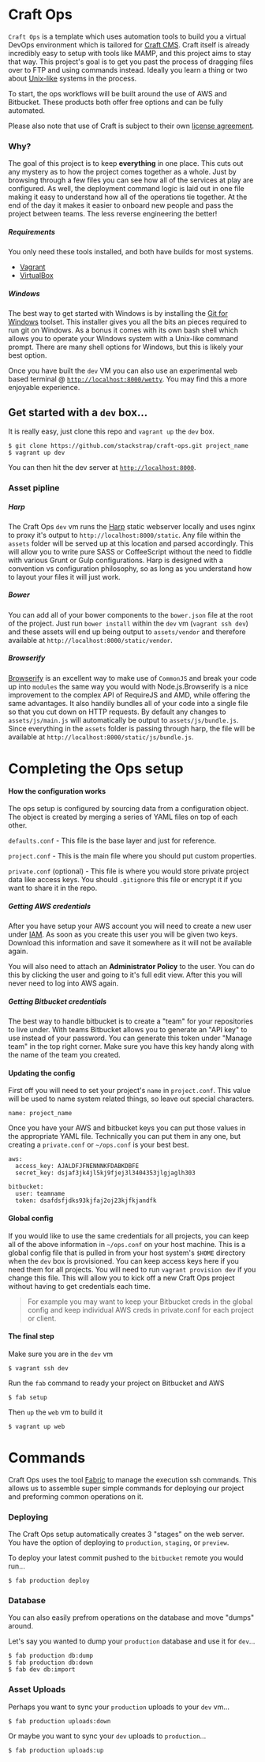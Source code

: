 # Craft Ops

`Craft Ops` is a template which uses automation tools to build you a virtual
DevOps environment which is tailored for [Craft CMS][craft_link]. Craft itself
is already incredibly easy to setup with tools like MAMP, and this project
aims to stay that way. This project's goal is to get you past the process
of dragging files over to FTP and using commands instead. Ideally you learn 
a thing or two about [Unix-like][unix_like_link] systems in the process.

To start, the ops workflows will be built around the use of AWS and Bitbucket.
These products both offer free options and can be fully automated.

Please also note that use of Craft is subject to their own
[license agreement][craft_license].

### Why?

The goal of this project is to keep **everything** in one place.  This cuts
out any mystery as to how the project comes together as a whole. Just by
browsing through a few files you can see how all of the services at play
are configured.  As well, the deployment command logic is laid out in one
file making it easy to understand how all of the operations tie together.
At the end of the day it makes it easier to onboard new people and pass the
project between teams. The less reverse engineering the better!

##### Requirements

You only need these tools installed, and both have builds for most systems.

- [Vagrant][vagrant_link]
- [VirtualBox][virtualbox_link]

##### Windows

The best way to get started with Windows is by installing the
[Git for Windows][git_windows] toolset.  This installer gives you all
the bits an pieces required to run git on Windows.  As a bonus it comes with
its own bash shell which allows you to operate your Windows system with a
Unix-like command prompt.  There are many shell options for Windows, but 
this is likely your best option.

Once you have built the `dev` VM you can also use an experimental web based
terminal @ [`http://localhost:8000/wetty`][wetty_link]. You may find this
a more enjoyable experience.

## Get started with a `dev` box...

It is really easy, just clone this repo and `vagrant up` the `dev` box.

```shell
$ git clone https://github.com/stackstrap/craft-ops.git project_name
$ vagrant up dev
```

You can then hit the dev server at [`http://localhost:8000`](http://localhost:8000).

### Asset pipline

##### Harp

The Craft Ops `dev` vm runs the [Harp][harp_link] static webserver locally and uses
nginx to proxy it's output to `http://localhost:8000/static`. Any file within the
`assets` folder will be served up at this location and parsed accordingly.
This will allow you to write pure SASS or CoffeeScript without the need to fiddle
with various Grunt or Gulp configurations.  Harp is designed with a convention vs
configuration philosophy, so as long as you understand how to layout your files
it will just work.

##### Bower

You can add all of your bower components to the `bower.json` file at the root of the
project.  Just run `bower install` within the `dev` vm (`vagrant ssh dev`) and these
assets will end up being output to  `assets/vendor` and therefore available at
`http://localhost:8000/static/vendor`.

##### Browserify

[Browserify][browserify_link] is an excellent way to make use of `CommonJS` and
break your code up into `modules` the same way you would with Node.js.Browserify
is a nice improvement to the complex API of RequireJS and AMD, while offering the
same advantages. It also handily bundles all of your code into a single file so
that you cut down on HTTP requests. By default any changes to `assets/js/main.js`
will automatically be output to `assets/js/bundle.js`. Since everything in the
`assets` folder is passing through harp, the file will be available at
`http://localhost:8000/static/js/bundle.js`.


# Completing the Ops setup

#### How the configuration works

The ops setup is configured by sourcing data from a configuration object. The
object is created by merging a series of YAML files on top of each other.

`defaults.conf` - This file is the base layer and just for reference.

`project.conf` - This is the main file where you should put custom properties.

`private.conf` (optional) - This file is where you would store private project
data like access keys. You should `.gitignore` this file or encrypt it if you
want to share it in the repo.

##### Getting AWS credentials

After you have setup your AWS account you will need to create a new user
under [IAM][aws_iam_link].  As soon as you create this user you will be given
two keys. Download this information and save it somewhere as it will not be
available again.

You will also need to attach an **Administrator Policy** to the user. You can do this
by clicking the user and going to it's full edit view. After this you will never need
to log into AWS again.

##### Getting Bitbucket credentials

The best way to handle bitbucket is to create a "team" for your repositories to live
under.  With teams Bitbucket allows you to generate an "API key" to use instead of your
password.  You can generate this token under "Manage team" in the top right corner.
Make sure you have this key handy along with the name of the team you created.

#### Updating the config

First off you will need to set your project's `name` in `project.conf`.  This value
will be used to name system related things, so leave out special characters.

```
name: project_name
```

Once you have your AWS and bitbucket keys you can put those values in the appropriate
YAML file. Technically you can put them in any one, but creating a `private.conf` or
`~/ops.conf` is your best best.

```
aws:
  access_key: AJALDFJFNENNNKFDABKDBFE
  secret_key: dsjaf3jk4jl5kj9fjej3l3404353jlgjaglh303
  
bitbucket:
  user: teamname 
  token: dsafdsfjdks93kjfaj2oj23kjfkjandfk
```

#### Global config

If you would like to use the same credentials for all projects, you can keep all of the
above information in `~/ops.conf` on your host machine. This is a global config file
that is pulled in from your host system's `$HOME` directory when the `dev` box is
provisioned. You can keep access keys here if you need them for all projects. You
will need to run `vagrant provision dev` if you change this file. This will allow you
to kick off a new Craft Ops project without having to get credentials each time.

> For example you may want to keep your Bitbucket creds in the global config and
> keep individual AWS creds in private.conf for each project or client.

#### The final step

Make sure you are in the `dev` vm

```
$ vagrant ssh dev
```

Run the `fab` command to ready your project on Bitbucket and AWS

```
$ fab setup
```

Then `up` the `web` vm to build it

```
$ vagrant up web
```

# Commands

Craft Ops uses the tool [Fabric][fabric_link] to manage the execution ssh commands.
This allows us to assemble super simple commands for deploying our project and
preforming common operations on it.

### Deploying

The Craft Ops setup automatically creates 3 "stages" on the web server. You have
the option of deploying to `production`, `staging`, or `preview`.

To deploy your latest commit pushed to the `bitbucket` remote you would run...

```
$ fab production deploy
```

### Database

You can also easily prefrom operations on the database and move "dumps" around.

Let's say you wanted to dump your `production` database and use it for `dev`...

```
$ fab production db:dump
$ fab production db:down
$ fab dev db:import
```

### Asset Uploads

Perhaps you want to sync your `production` uploads to your `dev` vm...

```
$ fab production uploads:down
```

Or maybe you want to sync your `dev` uploads to `production`...

```
$ fab production uploads:up
```

[browserify_link]: http://browserify.org/
[fabric_link]: http://www.fabfile.org/
[harp_link]: http://harpjs.com/
[aws_iam_link]: https://console.aws.amazon.com/iam/
[craft_link]: https://buildwithcraft.com/
[craft_license]: https://buildwithcraft.com/license
[git_windows]: https://msysgit.github.io/
[project_conf_link]: https://github.com/stackstrap/craft-ops/blob/master/project.conf#L3
[unix_like_link]:http://en.wikipedia.org/wiki/Unix-like
[vagrant_link]: http://vagrantup.com
[virtualbox_link]: http://virtualbox.org
[wetty_link]: http://localhost:8000/wetty
